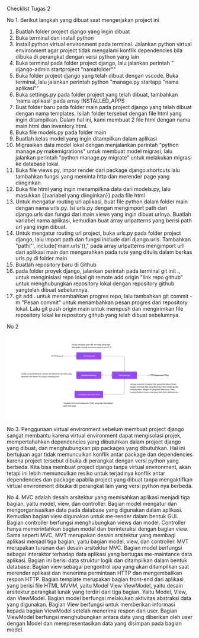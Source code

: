 Checklist Tugas 2

No 1. Berikut langkah yang dibuat saat mengerjakan project ini

1. Buatlah folder project django yang ingin dibuat
2. Buka terminal dan install python
3. Install python virtual environment pada terminal. Jalankan python virtual environment agar project tidak mengalami konflik dependencies bila dibuka di perangkat dengan versi python yang lain
4. Buka terminal pada folder project django, lalu jalankan perintah " django-admin startproject "namafolder""
5. Buka folder project django yang telah dibuat dengan vscode. Buka terminal, lalu jalankan perintah python "manage.py startapp "nama aplikasi""
6. Buka settings.py pada folder project yang telah dibuat, tambahkan 'nama aplikasi' pada array INSTALLED_APPS
7. Buat folder baru pada folder main pada project django yang telah dibuat dengan nama templates. Isilah folder tersebut dengan file html yang ingin ditampilkan. Dalam hal ini, kami membuat 2 file html dengan nama main.html dan inventory.html.
8. Buka file models.py pada folder main
9. Buatlah kelas model yang ingin ditampilkan dalam aplikasi
10. Migrasikan data model lokal dengan menjalankan perintah "python manage.py makemigrations" untuk membuat model migrasi, lalu jalankan perintah "python manage.py migrate" untuk melakukan migrasi ke database lokal.
11. Buka file views.py, impor render dari package django.shortcuts lalu tambahkan fungsi yang meminta http dan merender page yang diinginkan
12. Buka file html yang ingin menampilkna data dari models.py, lalu masukkan {{variabel yang diinginkan}} pada file html
13. Untuk mengatur routing url aplikasi, buat file python dalam folder main dengan nama urls.py. Isi urls.py dengan mengimport path dari django.urls dan fungsi dari main.views yang ingin dibuat urlnya. Buatlah variabel nama aplikasi, kemudian buat array urlpatterns yang berisi path url yang ingin dibuat.
14. Untuk mengatur routing url project, buka urls.py pada folder project django, lalu import path dan fungsi include dari django.urls. Tambahkan "path('', include('main.urls'))," pada array urlpatterns mengimport url dari aplikasi main dan mengarahkan pada rute yang ditulis dalam berkas urls.py di folder main
15. Buatlah repository baru di Github
16. pada folder proyek django, jalankan perintah pada terminal
git init ., untuk menginisiasi repo lokal
git remote add origin "link repo github" untuk menghubungkan repository lokal dengan repository github yangtelah dibuat sebelumnya.
17. git add . untuk menambahkan progres repo, lalu tambahkan git commit -m "Pesan commit" untuk menambahkan pesan progres dari repository lokal. Lalu git push origin main untuk mempush dan mengirimkan file repository lokal ke repository github yang telah dibuat sebelumnya. 

No 2 ![Alt text](pbp2.png)

No 3. Penggunaan virtual environment sebelum membuat project django sangat membantu karena virtual environment dapat mengisolasi projek, mempertahahkan dependencies yang dibutuhkan dalam project django yang dibuat, dan menghubungkan pip packages yang dibutuhkan. Hal ini bertujuan agar tidak memunculkan konflik antar package dan dependencies karena project tersebut dibuka di perangkat dengan versi python yang berbeda. Kita bisa membuat project django tanpa virtual environment, akan tetapi ini lebih memunculkan resiko untuk terjadinya konflik antar dependencies dan package apabila project yang dibuat tanpa mengaktifkan virtual environment dibuka di perangkat lain yang versi python nya berbeda.

No 4. MVC adalah desain arsitektur yang memisahkan aplikasi menjadi tiga bagian, yaitu model, view, dan controller. Bagian model mengatur dan mengorganisasikan data pada database yang digunakan dalam aplikasi. Kemudian bagian view digunakan untuk me-render dalam bentuk GUI. Bagian controller berfungsi menghubungkan views dan model. Controller hanya memerintahkan bagian model dan berinteraksi dengan bagian view.
Sama seperti MVC, MVT merupakan desain arsitektur yang membagi aplikasi menjadi tiga bagian, yaitu bagian model, view, dan controller. MVT merupakan turunan dari desain arsitektur MVC. Bagian model berfungsi sebagai interaktor terhadap data aplikasi yang bertugas me-maintance data aplikasi. Bagian ini berisi data struktur logik dan ditampilkan dalam bentuk database. Bagian view sebagai pengontrol apa yang akan ditampilkan saat merender aplikasi dan menerima permintaan HTTP dan mengembalikan respon HTTP. Bagian template merupakan bagian front-end dari aplikasi yang berisi file HTML
MVVM, yaitu Model View ViewModel, yaitu desain arsitektur perangkat lunak yang terdiri dari tiga bagian. Yaitu Model, View, dan ViewModel. Bagian model berfungsi melakukan aktivitas abstraksi data yang digunakan. Bagian View berfungsi untuk memberikan informasi kepada bagian ViewModel setelah menerima respon dari user. Bagian ViewModel berfungsi menghubungkan antara data yang diberikan oleh user dengan Model dan merepresentasikan data yang disimpan pada bagian model.
